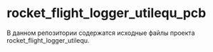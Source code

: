 # rocket_flight_logger_utilequ_pcb
В данном репозитории содержатся исходные файлы проекта rocket_flight_logger_utilequ.

